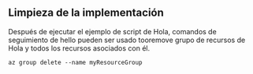 ## <a name="clean-up-deployment"></a>Limpieza de la implementación

Después de ejecutar el ejemplo de script de Hola, comandos de seguimiento de hello pueden ser usado tooremove grupo de recursos de Hola y todos los recursos asociados con él.

```azurecli
az group delete --name myResourceGroup
```